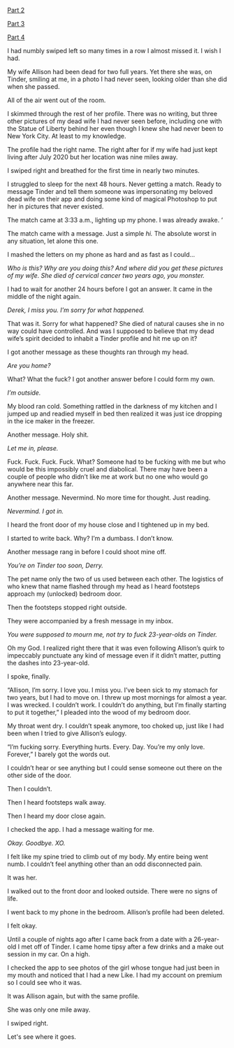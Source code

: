[Part 2](https://www.reddit.com/user/JameGumb724/comments/u7p37x/i_just_matched_with_my_dead_wife_on_tinder_part_2/)

[Part 3](https://www.reddit.com/r/nosleep/comments/u8gela/i_just_matched_with_my_dead_wife_on_tinder_part_3/)

[Part 4](https://www.reddit.com/r/nosleep/comments/ue7qqb/i_just_matched_with_my_dead_wife_on_tinder_part_4/)

I had numbly swiped left so many times in a row I almost missed it. I wish I had. 

My wife Allison had been dead for two full years. Yet there she was, on Tinder, smiling at me, in a photo I had never seen, looking older than she did when she passed. 

All of the air went out of the room. 

I skimmed through the rest of her profile. There was no writing, but three other pictures of my dead wife I had never seen before, including one with the Statue of Liberty behind her even though I knew she had never been to New York City. At least to my knowledge. 

The profile had the right name. The right after for if my wife had just kept living after July 2020 but her location was nine miles away. 

I swiped right and breathed for the first time in nearly two minutes. 

I struggled to sleep for the next 48 hours. Never getting a match. Ready to message Tinder and tell them someone was impersonating my beloved dead wife on their app and doing some kind of magical Photoshop to put her in pictures that never existed. 

The match came at 3:33 a.m., lighting up my phone. I was already awake. ‘

The match came with a message. Just a simple *hi.* The absolute worst in any situation, let alone this one. 

I mashed the letters on my phone as hard and as fast as I could…

*Who is this? Why are you doing this? And where did you get these pictures of my wife. She died of cervical cancer two years ago, you monster.*

I had to wait for another 24 hours before I got an answer. It came in the middle of the night again. 

*Derek, I miss you. I’m sorry for what happened.*

That was it. Sorry for what happened? She died of natural causes she in no way could have controlled. And was I supposed to believe that my dead wife’s spirit decided to inhabit a Tinder profile and hit me up on it? 

I got another message as these thoughts ran through my head. 

*Are you home?* 

What? What the fuck? I got another answer before I could form my own. 

*I’m outside.* 

My blood ran cold. Something rattled in the darkness of my kitchen and I jumped up and readied myself in bed then realized it was just ice dropping in the ice maker in the freezer. 

Another message. Holy shit. 

*Let me in, please.* 

Fuck. Fuck. Fuck. Fuck. What? Someone had to be fucking with me but who would be this impossibly cruel and diabolical. There may have been a couple of people who didn’t like me at work but no one who would go anywhere near this far. 

Another message. Nevermind. No more time for thought. Just reading. 

*Nevermind. I got in.* 

I heard the front door of my house close and I tightened up in my bed. 

I started to write back. Why? I’m a dumbass. I don’t know. 

Another message rang in before I could shoot mine off. 

*You’re on Tinder too soon, Derry.* 

The pet name only the two of us used between each other. The logistics of who knew that name flashed through my head as I heard footsteps approach my (unlocked) bedroom door. 

Then the footsteps stopped right outside.

They were accompanied by a fresh message in my inbox. 

*You were supposed to mourn me, not try to fuck 23-year-olds on Tinder.* 

Oh my God. I realized right there that it was even following Allison’s quirk to impeccably punctuate any kind of message even if it didn’t matter, putting the dashes into 23-year-old. 

I spoke, finally. 

“Allison, I’m sorry. I love you. I miss you. I’ve been sick to my stomach for two years, but I had to move on. I threw up most mornings for almost a year. I was wrecked. I couldn’t work. I couldn’t do anything, but I’m finally starting to put it together,” I pleaded into the wood of my bedroom door. 

My throat went dry. I couldn’t speak anymore, too choked up, just like I had been when I tried to give Allison’s eulogy. 

“I’m fucking sorry. Everything hurts. Every. Day. You’re my only love. Forever,” I barely got the words out. 

I couldn’t hear or see anything but I could sense someone out there on the other side of the door. 

Then I couldn’t. 

Then I heard footsteps walk away.

Then I heard my door close again. 

I checked the app. I had a message waiting for me. 

*Okay. Goodbye. XO.* 

I felt like my spine tried to climb out of my body. My entire being went numb. I couldn’t feel anything other than an odd disconnected pain. 

It was her. 

I walked out to the front door and looked outside. There were no signs of life. 

I went back to my phone in the bedroom. Allison’s profile had been deleted. 

I felt okay. 

Until a couple of nights ago after I came back from a date with a 26-year-old I met off of Tinder. I came home tipsy after a few drinks and a make out session in my car. On a high. 

I checked the app to see photos of the girl whose tongue had just been in my mouth and noticed that I had a new Like. I had my account on premium so I could see who it was. 

It was Allison again, but with the same profile. 

She was only one mile away. 

I swiped right. 

Let's see where it goes.
